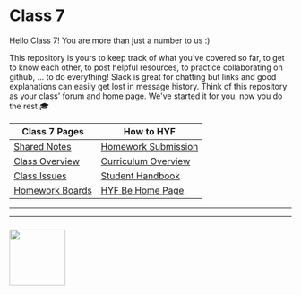 # Class 7

Hello Class 7! You are more than just a number to us :)

This repository is yours to keep track of what you've covered so far, to get to know each other, to post helpful resources, to practice collaborating on github, ... to do everything!  Slack is great for chatting but links and good explanations can easily get lost in message history.  Think of this repository as your class' forum and home page.  We've started it for you, now you do the rest :mortar_board:

| Class 7 Pages | How to HYF  |
| --- | ---  |
|  [Shared Notes](./shared-notes) |  [Homework Submission](https://github.com/hackyourfuturebelgium/homework-submission) |
| [Class Overview](https://hackyourfuture.be/class-7) |  [Curriculum Overview](https://curriculum.hackyourfuture.be) |
| [Class Issues](https://github.com/hackyourfuturebelgium/class-7/issues) | [Student Handbook](https://github.com/HackYourFutureBelgium/student-handbook) |
| [Homework Boards](https://github.com/hackyourfuturebelgium/class-7/projects) | [HYF Be Home Page](https://home.hackyourfuture.be) |


___
___
### <a href="https://hackyourfuture.be" target="_blank"><img src="https://pbs.twimg.com/profile_images/984474625009741824/Bs_qKx6-_400x400.jpg" width="100" height="100"></img></a>
